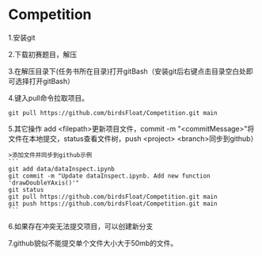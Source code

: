 # Competition

1.安装git

2.下载初赛题目，解压

3.在解压目录下(任务书所在目录)打开gitBash（安装git后右键点击目录空白处即可选择打开gitBash）

4.键入pull命令拉取项目。
```
git pull https://github.com/birdsFloat/Competition.git main
```

5.其它操作
    add \<filepath\>更新项目文件，commit -m "\<commitMessage\>"将文件在本地提交，status查看文件树，push \<project\> \<branch\>同步到github）
    
    >添加文件并同步到github示例
    ```
    git add data/dataInspect.ipynb
    git commit -m "Update dataInspect.ipynb. Add new function 'drawDoubleYAxis()'"
    git status
    git pull https://github.com/birdsFloat/Competition.git main 
    git push https://github.com/birdsFloat/Competition.git main
    ```

6.如果存在冲突无法提交项目，可以创建新分支

7.github貌似不能提交单个文件大小大于50mb的文件。

